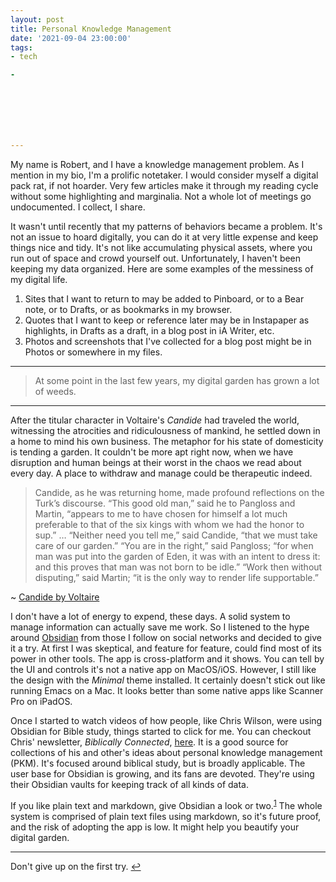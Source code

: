 ```yaml
---
layout: post
title: Personal Knowledge Management
date: '2021-09-04 23:00:00'
tags:
- tech

- 







---
```


My name is Robert, and I have a knowledge management problem. As I mention in my bio, I'm a prolific notetaker. I would consider myself a digital pack rat, if not hoarder. Very few articles make it through my reading cycle without some highlighting and marginalia. Not a whole lot of meetings go undocumented. I collect, I share.

It wasn't until recently that my patterns of behaviors became a problem. It's not an issue to hoard digitally, you can do it at very little expense and keep things nice and tidy. It's not like accumulating physical assets, where you run out of space and crowd yourself out. Unfortunately, I haven't been keeping my data organized. Here are some examples of the messiness of my digital life.

1. Sites that I want to return to may be added to Pinboard, or to a Bear note, or to Drafts, or as bookmarks in my browser.
2. Quotes that I want to keep or reference later may be in Instapaper as highlights, in Drafts as a draft, in a blog post in iA Writer, etc.
3. Photos and screenshots that I've collected for a blog post might be in Photos or somewhere in my files.

* * *

> At some point in the last few years, my digital garden has grown a lot of weeds.

* * *

After the titular character in Voltaire's _Candide_ had traveled the world, witnessing the atrocities and ridiculousness of mankind, he settled down in a home to mind his own business. The metaphor for his state of domesticity is tending a garden. It couldn't be more apt right now, when we have disruption and human beings at their worst in the chaos we read about every day. A place to withdraw and manage could be therapeutic indeed.

> Candide, as he was returning home, made profound reflections on the Turk’s discourse. “This good old man,” said he to Pangloss and Martin, “appears to me to have chosen for himself a lot much preferable to that of the six kings with whom we had the honor to sup.” … “Neither need you tell me,” said Candide, “that we must take care of our garden.” “You are in the right,” said Pangloss; “for when man was put into the garden of Eden, it was with an intent to dress it: and this proves that man was not born to be idle.” “Work then without disputing,” said Martin; “it is the only way to render life supportable.”

~ [Candide by Voltaire](https://oll.libertyfund.org/quote/voltaire-in-em-candide-em-says-that-tending-one-s-own-garden-is-not-only-a-private-activity-but-also-productive-1759)

I don't have a lot of energy to expend, these days. A solid system to manage information can actually save me work. So I listened to the hype around [Obsidian](https://obsidian.md/) from those I follow on social networks and decided to give it a try. At first I was skeptical, and feature for feature, could find most of its power in other tools. The app is cross-platform and it shows. You can tell by the UI and controls it's not a native app on MacOS/iOS. However, I still like the design with the _Minimal_ theme installed. It certainly doesn't stick out like running Emacs on a Mac. It looks better than some native apps like Scanner Pro on iPadOS.

Once I started to watch videos of how people, like Chris Wilson, were using Obsidian for Bible study, things started to click for me. You can checkout Chris' newsletter, _Biblically Connected_, [here](https://biblicallyconnected.substack.com/). It is a good source for collections of his and other's ideas about personal knowledge management (PKM). It's focused around biblical study, but is broadly applicable. The user base for Obsidian is growing, and its fans are devoted. They're using their Obsidian vaults for keeping track of all kinds of data.

If you like plain text and markdown, give Obsidian a look or two.<sup><a href="#fn1-29497">1</a></sup> The whole system is comprised of plain text files using markdown, so it's future proof, and the risk of adopting the app is low. It might help you beautify your digital garden.

* * *

Don't give up on the first try. [↩︎](#fnr1-29497)

